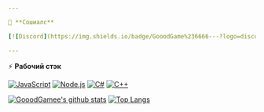 ```yaml
---

👥 **Сошиалс**

[![Discord](https://img.shields.io/badge/GooodGame%236666---?logo=discord&style=for-the-badge&color=99AAB5)](https://discord.com)

---
```


:zap: **Рабочий стэк**

[![JavaScript](https://img.shields.io/badge/-JavaScript-000?logo=JavaScript&link=https://www.ecma-international.org/&style=for-the-badge)](https://www.ecma-international.org/)
[![Node.js](https://img.shields.io/badge/-Node.js-339933?logo=Node.js&logoColor=white&link=https://nodejs.org&style=for-the-badge)](https://nodejs.org)
[![C#](https://img.shields.io/badge/Csharp-000?logo=C#&logoColor=white&link=https://docs.microsoft.com/ru-ru/dotnet/csharp/&style=for-the-badge)](https://docs.microsoft.com/ru-ru/dotnet/csharp)
[![C++](https://img.shields.io/badge/C++-000?logo=C#&logoColor=white&link=https://docs.microsoft.com/ru-ru/cpp/cpp/?view=vs-2019&style=for-the-badge)](https://docs.microsoft.com/ru-ru/cpp/cpp/?view=vs-2019)

[![GooodGamee's github stats](https://github-readme-stats.vercel.app/api?username=GooodGamee&theme=midnight-purple)](https://github.com/anuraghazra/github-readme-stats) [![Top Langs](https://github-readme-stats.vercel.app/api/top-langs/?username=GooodGamee&layout=compact&theme=midnight-purple)](https://github.com/anuraghazra/github-readme-stats)
